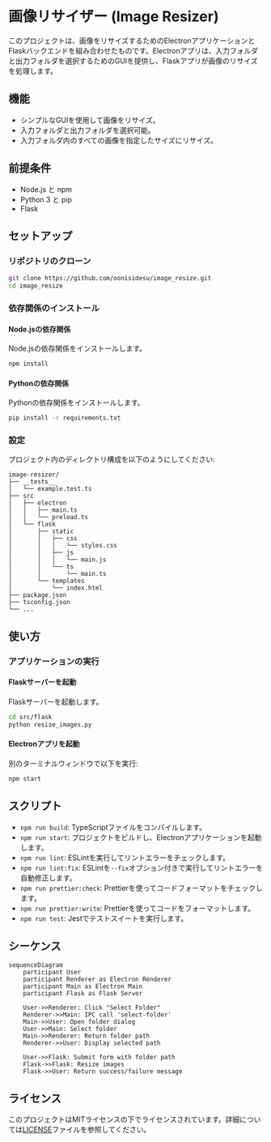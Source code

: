 # 画像リサイザー (Image Resizer)

このプロジェクトは、画像をリサイズするためのElectronアプリケーションとFlaskバックエンドを組み合わせたものです。Electronアプリは、入力フォルダと出力フォルダを選択するためのGUIを提供し、Flaskアプリが画像のリサイズを処理します。

## 機能

- シンプルなGUIを使用して画像をリサイズ。
- 入力フォルダと出力フォルダを選択可能。
- 入力フォルダ内のすべての画像を指定したサイズにリサイズ。

## 前提条件

- Node.js と npm
- Python 3 と pip
- Flask

## セットアップ

### リポジトリのクローン

```sh
git clone https://github.com/oonisidesu/image_resize.git
cd image_resize
```

### 依存関係のインストール

#### Node.jsの依存関係

Node.jsの依存関係をインストールします。

```sh
npm install
```

#### Pythonの依存関係

Pythonの依存関係をインストールします。

```sh
pip install -r requirements.txt
```

### 設定

プロジェクト内のディレクトリ構成を以下のようにしてください:

```
image-resizer/
├── __tests__
│   └── example.test.ts
├── src
│   ├── electron
│   │   ├── main.ts
│   │   └── preload.ts
│   └── flask
│       ├── static
│       │   ├── css
│       │   │   └── styles.css
│       │   ├── js
│       │   │   └── main.js
│       │   └── ts
│       │       └── main.ts
│       └── templates
│           └── index.html
├── package.json
├── tsconfig.json
└── ...
```

## 使い方

### アプリケーションの実行

#### Flaskサーバーを起動

Flaskサーバーを起動します。

```sh
cd src/flask
python resize_images.py
```

#### Electronアプリを起動

別のターミナルウィンドウで以下を実行:

```sh
npm start
```

## スクリプト

- `npm run build`: TypeScriptファイルをコンパイルします。
- `npm run start`: プロジェクトをビルドし、Electronアプリケーションを起動します。
- `npm run lint`: ESLintを実行してリントエラーをチェックします。
- `npm run lint:fix`: ESLintを`--fix`オプション付きで実行してリントエラーを自動修正します。
- `npm run prettier:check`: Prettierを使ってコードフォーマットをチェックします。
- `npm run prettier:write`: Prettierを使ってコードをフォーマットします。
- `npm run test`: Jestでテストスイートを実行します。

## シーケンス

```mermaid
sequenceDiagram
    participant User
    participant Renderer as Electron Renderer
    participant Main as Electron Main
    participant Flask as Flask Server

    User->>Renderer: Click "Select Folder"
    Renderer->>Main: IPC call 'select-folder'
    Main->>User: Open folder dialog
    User->>Main: Select folder
    Main->>Renderer: Return folder path
    Renderer->>User: Display selected path

    User->>Flask: Submit form with folder path
    Flask->>Flask: Resize images
    Flask->>User: Return success/failure message
```

## ライセンス

このプロジェクトはMITライセンスの下でライセンスされています。詳細については[LICENSE](LICENSE)ファイルを参照してください。
